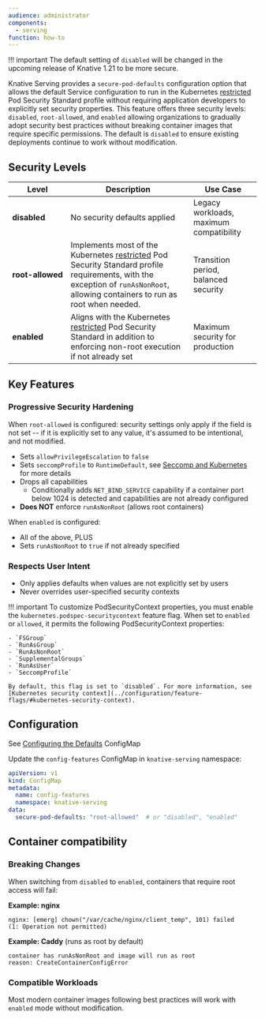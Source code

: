 ```yaml
---
audience: administrator
components:
  - serving
function: how-to
---
```


!!! important
    The default setting of `disabled` will be changed in the upcoming release of Knative 1.21 to be more secure.

Knative Serving provides a `secure-pod-defaults` configuration option that  allows the default Service configuration to run in the Kubernetes [restricted](https://kubernetes.io/docs/concepts/security/pod-security-standards/#restricted) Pod Security Standard profile without requiring application developers to explicitly set security properties. This feature offers three security levels: `disabled`, `root-allowed`, and `enabled` allowing organizations to gradually adopt security best practices without breaking container images that require specific permissions. The default is `disabled` to ensure existing deployments continue to work without modification.


## Security Levels

| Level | Description | Use Case |
|-------|-------------|----------|
| **disabled** | No security defaults applied | Legacy workloads, maximum compatibility |
| <span style="white-space:nowrap;">**root-allowed**</span> | Implements most of the Kubernetes [restricted](https://kubernetes.io/docs/concepts/security/pod-security-standards/#restricted) Pod Security Standard profile requirements, with the exception of `runAsNonRoot`, allowing containers to run as root when needed. | Transition period, balanced security |
| **enabled** | Aligns with the Kubernetes [restricted](https://kubernetes.io/docs/concepts/security/pod-security-standards/#restricted) Pod Security Standard in addition to enforcing non-root execution if not already set | Maximum security for production |

## Key Features

### **Progressive Security Hardening**
When `root-allowed` is configured:
security settings only apply if the field is not set -- if it is explicitly set to any value, it's assumed to be intentional, and not modified.
- Sets `allowPrivilegeEscalation` to `false`
- Sets `seccompProfile` to `RuntimeDefault`, see [Seccomp and Kubernetes](https://kubernetes.io/docs/reference/node/seccomp/) for more details
- Drops all capabilities
  - Conditionally adds `NET_BIND_SERVICE` capability if a container port below 1024 is detected and capabilities are not already configured
- **Does NOT** enforce `runAsNonRoot` (allows root containers)

When `enabled` is configured:

- All of the above, PLUS
- Sets `runAsNonRoot` to `true` if not already specified

### **Respects User Intent**
- Only applies defaults when values are not explicitly set by users
- Never overrides user-specified security contexts

!!! important
    To customize PodSecurityContext properties, you must enable the `kubernetes.podspec-securitycontext` feature flag. When set to `enabled` or `allowed`, it permits the following PodSecurityContext properties:
    
    - `FSGroup`
    - `RunAsGroup`
    - `RunAsNonRoot`
    - `SupplementalGroups`
    - `RunAsUser`
    - `SeccompProfile`
    
    By default, this flag is set to `disabled`. For more information, see [Kubernetes security context](../configuration/feature-flags/#kubernetes-security-context).

## Configuration

See [Configuring the Defaults](../configuration/config-defaults/) ConfigMap

Update the `config-features` ConfigMap in `knative-serving` namespace:

```yaml
apiVersion: v1
kind: ConfigMap
metadata:
  name: config-features
  namespace: knative-serving
data:
  secure-pod-defaults: "root-allowed"  # or "disabled", "enabled"
```

## Container compatibility

### Breaking Changes
When switching from `disabled` to `enabled`, containers that require root access will fail:

**Example: nginx**
```
nginx: [emerg] chown("/var/cache/nginx/client_temp", 101) failed 
(1: Operation not permitted)
```

**Example: Caddy** (runs as root by default)
```
container has runAsNonRoot and image will run as root
reason: CreateContainerConfigError
```

### Compatible Workloads
Most modern container images following best practices will work with `enabled` mode without modification.
